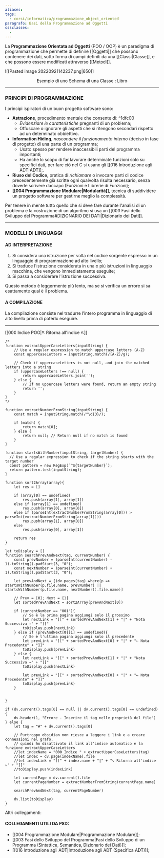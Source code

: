 ```yaml
---
aliases: 
tags:
  - corsi/informatica/programmazione_object_oriented
paragrafo: Basi della Programmazione ad Oggetti
cssclasses:
  - 
---
```

La **Programmazione Orientata ad Oggetti** (POO / OOP) è un paradigma di programmazione che permette di definire [[Oggetti]] che possono contenere dei dati, sotto forma di campi definiti da una [[Classi|Classe]], e che possono essere modificati attraverso [[Metodi]].

![[Pasted image 20220921142237.png|650]]
<center>Esempio di uno Schema di una Classe : Libro</center>

---
### PRINCIPI DI PROGRAMMAZIONE
I principi ispiratori di un buon progetto software sono:
- **Astrazione**, procedimento mentale che consente di:  ^1dfc00
	- *Evidenziare le caratteristiche* pregnanti di un problema;
	- Offuscare o ignorare gli aspetti che si ritengono secondari rispetto ad un determinato obbiettivo.
- **Information Hiding**, *nascondere il funzionamento interno* (deciso in fase di progetto) di una parte di un programma;
	- Usato spesso per rendere inaccessibili parti del programma importanti;
	- Ha anche lo scopo di far lavorare determinate funzioni solo su specifici dati, per fare ciò nel C si usano gli [[016 Introduzione agli ADT|ADT]];.
- **Riuso del Codice**, pratica di *richiamare* o invocare parti di codice precedentemente già scritte ogni qualvolta risulta necessario, senza doverle scrivere daccapo (Funzioni e Librerie di Funzioni);
- **[[004 Programmazione Modulare|Modularità]]**, tecnica di suddividere un progetto software per gestirne meglio la complessità.

Per tenere in mente tutto quello che si deve fare durante l'analisi di un problema e la costruzione di un algoritmo si usa un [[003 Fasi dello Sviluppo del Programma#DIZIONARIO DEI DATI|Dizionario dei Dati]].

---
### MODELLI DI LINGUAGGI
#### AD INTERPRETAZIONE
1. Si considera una istruzione per volta nel codice sorgente espresso in un linguaggio di programmazione ad alto livello;
2. Si traduce l'istruzione considerata in una o più istruzioni in linguaggio macchina, che vengono immediatamente eseguite;
3. Si passa a considerare l'istruzione successiva.

Questo metodo è leggermente più lento, ma se si verifica un errore si sa esattamente qual è il problema.

#### A COMPILAZIONE
La compilazione consiste nel tradurre l'intero programma in linguaggio di alto livello prima di poterlo eseguire.

___
[[000 Indice POO|↖ Ritorna all'indice ↖]]

```dataviewjs
/*
function extractUpperCaseLetters(inputString) {
	// Use a regular expression to match uppercase letters (A-Z)
	const uppercaseLetters = inputString.match(/[A-Z]/g);
	
	// Check if uppercaseLetters is not null, and join the matched letters into a string
	if (uppercaseLetters !== null) {
		return uppercaseLetters.join('');
	} else {
	    // If no uppercase letters were found, return an empty string
	    return '';
	}
}
*/

function extractNumberFromString(inputString) {
	const match = inputString.match(/^\d{3}/);
	
	if (match) {
		return match[0];
	} else {
		return null; // Return null if no match is found
	}
}

function startsWithNumber(inputString, targetNumber) {
  // Use a regular expression to check if the string starts with the target number
  const pattern = new RegExp(`^${targetNumber}`);
  return pattern.test(inputString);
}

function sort2Array(array){
	let res = []
	
	if (array[0] == undefined)
		res.push(array[1], array[1])
	else if (array[1] == undefined)
		res.push(array[0], array[0])
	else if (parseInt(extractNumberFromString(array[0])) > parseInt(extractNumberFromString(array[1])))
		res.push(array[1], array[0])
	else
		res.push(array[0], array[1])
	
	return res
}

let toDisplay = []
function searchPrevAndNext(tag, currentNumber) {
	const prevNumber = (parseInt(currentNumber) - 1).toString().padStart(3, "0");
	const nextNumber = (parseInt(currentNumber) + 1).toString().padStart(3, "0");
	
	let prevAndNext = [(dv.pages(tag).where(p => startsWithNumber(p.file.name, prevNumber) || startsWithNumber(p.file.name, nextNumber)).file.name)]
	
	// Prev = [0]; Next = [1]
	let sortedPrevAndNext = sort2Array(prevAndNext[0])
	
	if (currentNumber == "001"){ 
		// Se è la prima pagina aggiungi solo il prossimo
		let nextLink = "[[" + sortedPrevAndNext[1] + "|" + "Nota Successiva →" + "]]"
		toDisplay.push(nextLink)
	} else if (prevAndNext[0][1] == undefined){
		// Se è l'ultima pagina aggiungi solo il precedente
		let prevLink = "[[" + sortedPrevAndNext[0] + "|" + "← Nota Precedente" + "]]"
		toDisplay.push(prevLink)
	} else {
		let nextLink = "[[" + sortedPrevAndNext[1] + "|" + "Nota Successiva →" + "]]"
		toDisplay.push(nextLink)
		
		let prevLink = "[[" + sortedPrevAndNext[0] + "|" + "← Nota Precedente" + "]]"
		toDisplay.push(prevLink)
	}
	
	
}

if (dv.current().tags[0] == null || dv.current().tags[0] == undefined){
	dv.header(1, "Errore - Inserire il tag nelle proprietà del file")
} else {
	let tag = "#" + dv.current().tags[0]

	// Purtroppo obsidian non riesce a leggere i link e a creare connessioni nel grafo,
	// quindi ho disattivato il link all'indice automatico e la funzione extractUpperCaseLetters
	//let indexName = "000 Indice " + extractUpperCaseLetters(tag)
	//let index = dv.page(indexName).file
	//let indexLink = "[[" + index.name + "|" + "↖ Ritorna all'indice ↖" + "]]"
	//toDisplay.push(indexLink)
	
	let currentPage = dv.current().file
	let currentPageNumber = extractNumberFromString(currentPage.name)
	
	searchPrevAndNext(tag, currentPageNumber)
	
	dv.list(toDisplay)
}
```

Altri collegamenti: 
#### COLLEGAMENTI UTILI DA PSD:
- [[004 Programmazione Modulare|Programmazione Modulare]];
- [[003 Fasi dello Sviluppo del Programma|Fasi dello Sviluppo di un Programma (Sintattica, Semantica, Dizionario dei Dati)]];
- [[016 Introduzione agli ADT|Introduzione agli ADT (Specifica ADT)]];